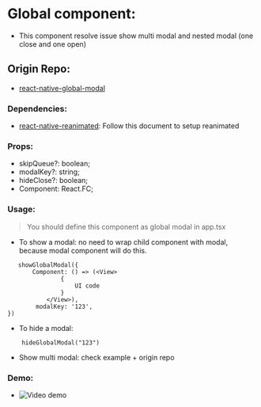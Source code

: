 # Global component:
 - This component resolve issue show multi modal and nested modal (one close and one open)

## Origin Repo: 
 - [react-native-global-modal](https://github.com/susonthapa/react-native-global-modal?source=post_page-----bff03b8a33--------------------------------)

### Dependencies:
 - [react-native-reanimated](https://docs.swmansion.com/react-native-reanimated/docs/fundamentals/getting-started/): Follow this document to setup reanimated

### Props:
 - skipQueue?: boolean;
 - modalKey?: string;
 - hideClose?: boolean;
 - Component: React.FC;

### Usage:

> You should define this component as global modal in app.tsx

 - To show a modal: no need to wrap child component with modal, because modal component will do this.
 ```    
    showGlobalModal({
        Component: () => (<View>
                {
                    UI code
                }
            </View>),
         modalKey: '123',
})
```
 - To hide a modal: 
```
    hideGlobalModal("123")
```
 - Show multi modal: check example + origin repo

### Demo: 
 - ![Video demo](https://i.imgur.com/CILsSgx.gif)





